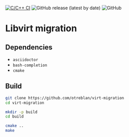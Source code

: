 [![C/C++ CI](https://github.com/otreblan/virt-migration/workflows/C/C++%20CI/badge.svg)](https://github.com/otreblan/virt-migration/actions?query=workflow%3A%22C%2FC%2B%2B+CI%22)
![GitHub release (latest by date)](https://img.shields.io/github/v/release/otreblan/virt-migration?logo=github)
![GitHub](https://img.shields.io/github/license/otreblan/virt-migration?logo=gnu)

# Libvirt migration

## Dependencies

* `asciidoctor`
* `bash-completion`
* `cmake`

## Build
``` bash
git clone https://github.com/otreblan/virt-migration
cd virt-migration

mkdir -p build
cd build

cmake ..
make
```
